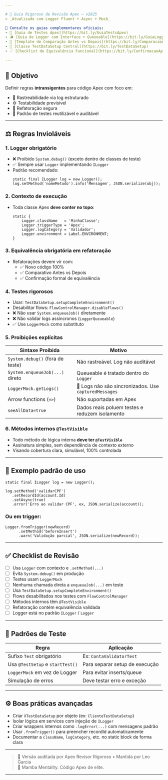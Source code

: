 ```yaml
---

# 📘 Guia Rigoroso de Revisão Apex – v2025  
> _Atualizado com Logger Fluent + Async + Mock_

📎 Consulte os guias complementares oficiais:
- 🧪 [Guia de Testes Apex](https://bit.ly/GuiaTestsApex)
- 🪵 [Guia de Logger com Interface + Queueable](https://bit.ly/GuiaLoggerApex)
- 🔁 [Template de Comparação Antes vs Depois](https://bit.ly/ComparacaoApex)
- 🧱 [Classe TestDataSetup Central](https://bit.ly/TestDataSetup)
- ✅ [Checklist de Equivalência Funcional](https://bit.ly/ConfirmacaoApex)

---
```


## 🎯 Objetivo
Definir regras **intransigentes** para código Apex com foco em:
- 🧠 Rastreabilidade via log estruturado  
- ⚙️ Testabilidade previsível  
- 🔁 Refatoração segura  
- 🧪 Padrão de testes reutilizável e auditável  

---

## ⚖️ Regras Invioláveis

### 1. Logger obrigatório
- ❌ Proibido `System.debug()` (exceto dentro de classes de teste)
- ✅ Sempre usar `Logger` implementando `ILogger`
- Padrão recomendado:
  ```apex
  static final ILogger log = new Logger();
  log.setMethod('nomeMetodo').info('Mensagem', JSON.serialize(obj));
  ```

### 2. Contexto de execução
- Toda classe Apex **deve conter no topo**:
  ```apex
  static {
      Logger.className   = 'MinhaClasse';
      Logger.triggerType = 'Apex';
      Logger.logCategory = 'Validador';
      Logger.environment = Label.ENVIRONMENT;
  }
  ```

### 3. Equivalência obrigatória em refatoração
- Refatorações devem vir com:
  - ✅ Novo código 100%
  - ✅ Comparativo Antes vs Depois
  - ✅ Confirmação formal de equivalência

### 4. Testes rigorosos
- Usar: `TestDataSetup.setupCompleteEnvironment()`
- Desabilitar flows: `FlowControlManager.disableFlows()`
- ❌ Não usar `System.enqueueJob()` diretamente
- ❌ Não validar logs assíncronos (`LoggerQueueable`)
- ✅ Use `LoggerMock` como substituto

### 5. Proibições explícitas

| Sintaxe Proibida                     | Motivo                                                                 |
|-------------------------------------|------------------------------------------------------------------------|
| `System.debug()` (fora de teste)    | Não rastreável. Log não auditável                                     |
| `System.enqueueJob(...)` direto     | Queueable é tratado dentro do `Logger`                                |
| `LoggerMock.getLogs()`              | 🚫 Logs não são sincronizados. Use `capturedMessages`                 |
| Arrow functions (`=>`)              | Não suportadas em Apex                                                |
| `seeAllData=true`                   | Dados reais poluem testes e reduzem isolamento                        |

### 6. Métodos internos `@TestVisible`
- Todo método de lógica interna **deve ter `@TestVisible`**
- Assinatura simples, sem dependência de contexto externo
- Visando cobertura clara, simulável, 100% controlada

---

## 🧱 Exemplo padrão de uso

```apex
static final ILogger log = new Logger();

log.setMethod('validarCPF')
   .setRecordId(account.Id)
   .setAsync(true)
   .error('Erro ao validar CPF', ex, JSON.serialize(account));
```

### Ou em trigger:
```apex
Logger.fromTrigger(newRecord)
      .setMethod('beforeInsert')
      .warn('Validação parcial', JSON.serialize(newRecord));
```

---

## ✅ Checklist de Revisão

- [ ] Usa `Logger` com contexto e `.setMethod(...)`
- [ ] Evita `System.debug()` em produção
- [ ] Testes usam `LoggerMock`
- [ ] Nenhuma chamada direta a `enqueueJob(...)` em teste
- [ ] Usa `TestDataSetup.setupCompleteEnvironment()`
- [ ] Flows desabilitados nos testes com `FlowControlManager`
- [ ] Métodos internos têm `@TestVisible`
- [ ] Refatoração contém equivalência validada
- [ ] Logger está no padrão `ILogger` / `Logger`

---

## 📄 Padrões de Teste

| Regra                            | Aplicação                         |
|----------------------------------|-----------------------------------|
| Sufixo `Test` obrigatório         | Ex: `ContaValidatorTest`          |
| Usa `@TestSetup` e `startTest()` | Para separar setup de execução    |
| `LoggerMock` em vez de Logger    | Para evitar inserts/queue         |
| Simulação de erros               | Deve testar erro e exceção        |

---

## ⚙️ Boas práticas avançadas

- Criar `XTestDataSetup` por objeto (ex: `ClienteTestDataSetup`)
- Isolar lógica em services com injeção de `ILogger`
- Criar wrappers internos como `.logError(...)` com mensagens padrão
- Usar `.fromTrigger()` para preencher recordId automaticamente
- Documentar a `className`, `logCategory`, etc. no static block de forma clara

---

> 🧠 Versão auditada por Apex Revisor Rigoroso • Mantida por Leo Garcia  
> 🐍 Mamba Mentality. Código Apex de elite.  

---

